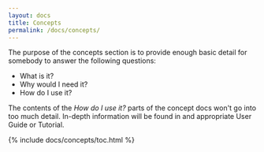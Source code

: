 ```yaml
---
layout: docs
title: Concepts
permalink: /docs/concepts/
---
```


The purpose of the concepts section is to provide enough basic detail for somebody to answer the following questions:

* What is it?
* Why would I need it?
* How do I use it?

The contents of the *How do I use it?* parts of the concept docs won't go into too much detail. In-depth information will be found in and appropriate User Guide or Tutorial.

{% include docs/concepts/toc.html %}